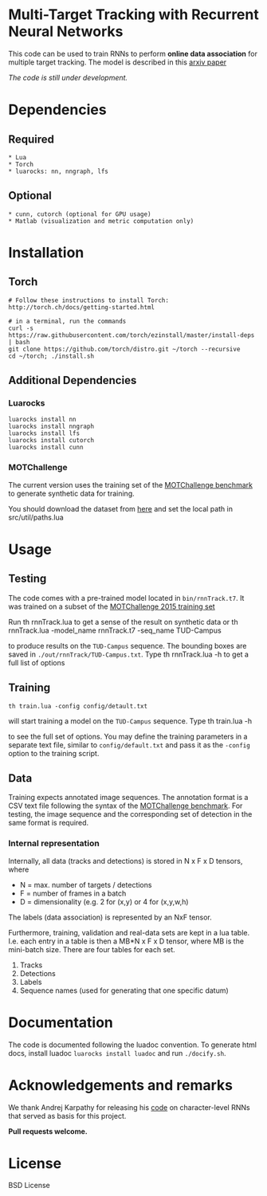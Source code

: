 # Multi-Target Tracking with Recurrent Neural Networks

This code can be used to train RNNs to perform **online data
association** for multiple target tracking. The model is described
in this [arxiv paper](http://arxiv.org)


*The code is still under development.*

# Dependencies
## Required
	* Lua
	* Torch
	* luarocks: nn, nngraph, lfs
	
## Optional	
	* cunn, cutorch (optional for GPU usage)
	* Matlab (visualization and metric computation only)

	
# Installation
## Torch
	# Follow these instructions to install Torch: http://torch.ch/docs/getting-started.html

	# in a terminal, run the commands
	curl -s https://raw.githubusercontent.com/torch/ezinstall/master/install-deps | bash
	git clone https://github.com/torch/distro.git ~/torch --recursive
	cd ~/torch; ./install.sh


## Additional Dependencies
### Luarocks
	luarocks install nn
	luarocks install nngraph
	luarocks install lfs
	luarocks install cutorch
	luarocks install cunn

### MOTChallenge
The current version uses the training set of the
[MOTChallenge benchmark](https://motchallenge.net) to generate synthetic data for training.

You should download the dataset from [here](https://motchallenge.net/data/2D_MOT_2015/) and
set the local path in
	src/util/paths.lua

	

# Usage


## Testing
The code comes with a pre-trained model located in `bin/rnnTrack.t7`. It was trained
on a subset of the [MOTChallenge 2015 training set](https://motchallenge.net/data/2D_MOT_2015/)

Run
	th rnnTrack.lua
to get a sense of the result on synthetic data or
	th rnnTrack.lua -model_name rnnTrack.t7 -seq_name TUD-Campus
	
to produce results on the `TUD-Campus` sequence. The bounding
boxes are saved in `./out/rnnTrack/TUD-Campus.txt`. Type
	th rnnTrack.lua -h to get a full list of options
	


## Training

	th train.lua -config config/detault.txt
will start training a model on the `TUD-Campus` sequence. Type
	th train.lua -h

to see the full set of options. You may define the training parameters
in a separate text file, similar to `config/default.txt` and pass it
as the `-config` option to the training script.

## Data
Training expects annotated image sequences. The annotation format is a CSV text file
following the syntax of the [MOTChallenge benchmark](https://motchallenge.net).
For testing, the image sequence and the corresponding set of detection in the same
format is required.

### Internal representation
Internally, all data (tracks and detections) is stored in N x F x D tensors, where 

* N = max. number of targets / detections
* F = number of frames in a batch
* D = dimensionality (e.g. 2 for (x,y) or 4 for (x,y,w,h)

The labels (data association) is represented by an NxF tensor.

Furthermore, training, validation and real-data sets are kept in a lua table.
I.e. each entry in a table is then a MB*N x F x D tensor, where MB is the mini-batch size. There are four tables for each set.

1. Tracks
2. Detections
3. Labels
4. Sequence names (used for generating that one specific datum)


# Documentation
The code is documented following the luadoc convention. To generate
html docs, install luadoc `luarocks install luadoc` and run `./docify.sh`.


# Acknowledgements and remarks

We thank Andrej Karpathy for releasing his 
[code](https://github.com/karpathy/char-rnn) on character-level
RNNs that served as basis for this project.

**Pull requests welcome.**




# License

BSD License